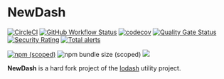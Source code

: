 # NewDash

[![CircleCI](https://img.shields.io/circleci/build/github/newdash/newdash?label=circleci)](https://app.circleci.com/pipelines/github/newdash/newdash)
[![GitHub Workflow Status](https://img.shields.io/github/workflow/status/newdash/newdash/Github%20CI?label=action)](https://github.com/newdash/newdash/actions?query=workflow%3A%22Github+CI%22)
[![codecov](https://codecov.io/gh/newdash/newdash/branch/master/graph/badge.svg)](https://codecov.io/gh/newdash/newdash)
[![Quality Gate Status](https://sonarcloud.io/api/project_badges/measure?project=newdash_newdash&metric=alert_status)](https://sonarcloud.io/dashboard?id=newdash_newdash)
[![Security Rating](https://sonarcloud.io/api/project_badges/measure?project=newdash_newdash&metric=security_rating)](https://sonarcloud.io/dashboard?id=newdash_newdash)
[![Total alerts](https://img.shields.io/lgtm/alerts/g/newdash/newdash.svg?logo=lgtm&logoWidth=18)](https://lgtm.com/projects/g/newdash/newdash/alerts/)

[![npm (scoped)](https://img.shields.io/npm/v/@newdash/newdash)](https://www.npmjs.com/package/@newdash/newdash)
![npm bundle size (scoped)](https://img.shields.io/bundlephobia/min/@newdash/newdash)
[![](https://data.jsdelivr.com/v1/package/npm/@newdash/newdash/badge)](https://www.jsdelivr.com/package/npm/@newdash/newdash)

**NewDash** is a hard fork project of the [lodash](https://github.com/lodash/lodash) utility project.
